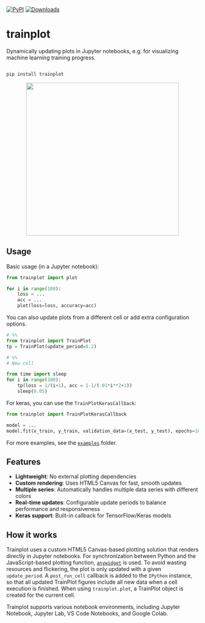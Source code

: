 [![PyPI](https://img.shields.io/pypi/v/trainplot?logo=pypi)](https://pypi.org/project/trainplot/)
[![Downloads](https://img.shields.io/pypi/dm/trainplot)](https://pypi.org/project/trainplot/)

# trainplot

Dynamically updating plots in Jupyter notebooks, e.g. for visualizing machine learning training progress.

```bash

pip install trainplot
```

<p align="center"><img src="https://github.com/user-attachments/assets/03bd661c-37d7-41a4-ba91-891f57ebfcf8" width="400" center></p>



## Usage

Basic usage (in a Jupyter notebook):

```python
from trainplot import plot

for i in range(100):
    loss = ...
    acc = ...
    plot(loss=loss, accuracy=acc)
```

You can also update plots from a different cell or add extra configuration options.

```python
# %%
from trainplot import TrainPlot
tp = TrainPlot(update_period=0.2)

# %%
# New cell

from time import sleep
for i in range(100):
    tp(loss = 1/(i+1), acc = 1-1/(.01*i**2+1))
    sleep(0.05)
```

For keras, you can use the `TrainPlotKerasCallback`:

```python
from trainplot import TrainPlotKerasCallback

model = ...
model.fit(x_train, y_train, validation_data=(x_test, y_test), epochs=10, callbacks=[TrainPlotKerasCallback()])
```

For more examples, see the [`examples`](examples/) folder.


## Features

* **Lightweight**: No external plotting dependencies
* **Custom rendering**: Uses HTML5 Canvas for fast, smooth updates
* **Multiple series**: Automatically handles multiple data series with different colors
* **Real-time updates**: Configurable update periods to balance performance and responsiveness
* **Keras support**: Built-in callback for TensorFlow/Keras models


## How it works

Trainplot uses a custom HTML5 Canvas-based plotting solution that renders directly in Jupyter notebooks. For synchronization between Python and the JavaScript-based plotting function, [`anywidget`](https://github.com/manzt/anywidget) is used. To avoid wasting resources and flickering, the plot is only updated with a given `update_period`. A `post_run_cell` callback is added to the `IPython` instance, so that all updated TrainPlot figures include all new data when a cell execution is finished. When using `trainplot.plot`, a TrainPlot object is created for the current cell.

Trainplot supports various notebook environments, including Jupyter Notebook, Jupyter Lab, VS Code Notebooks, and Google Colab.
